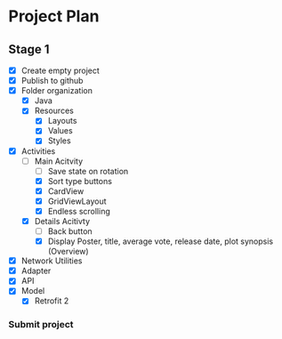 # Project Plan
## Stage 1

- [x] Create empty project
- [x] Publish to github
- [x] Folder organization
	- [x] Java
	- [x] Resources
		- [x] Layouts
		- [x] Values
		- [x] Styles
- [x] Activities
	- [ ] Main Acitvity
		- [ ] Save state on rotation
		- [X] Sort type buttons
		- [x] CardView
		- [x] GridViewLayout
		- [x] Endless scrolling
	- [x] Details Acitivty
		- [ ] Back button
		- [x] Display Poster, title, average vote, release date, plot synopsis (Overview)
- [x] Network Utilities
- [x] Adapter
- [x] API
- [x] Model
	- [x] Retrofit 2

### Submit project